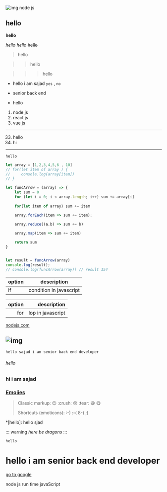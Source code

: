 ![img node js](https://www.mindinventory.com/blog/wp-content/uploads/2022/10/nodejs-8.jpeg)


**hello**
---
__hello__

*hello*
_hello_
~~hello~~

>hello

>>hello

>>>hello

+ hello i am sajad `yes` , `no`
- senior back end
+ hello

1. node js 
2. react js 
3. vue js 

---

33. hello
1. hi

***

`hello`

```javascript
let array = [1,2,3,4,5,6 , 10]
// for(let item of array ) {
//     console.log(array[item])
// }

let funcArrow = (array) => {
    let sum = 0
    for (let i = 0; i < array.length; i++) sum += array[i]
    
    for(let item of array) sum += item

    array.forEach(item => sum += item);

    array.reduce((a,b) => sum += b)
    
    array.map(item => sum += item)

    return sum
}


let result = funcArrow(array)
console.log(result);
// console.log(funcArrow(array)) // result 154

```

| option | description |
| -------- | ------- |
| if | condition in javascript |

| option | description |
| --------: | -------: |
| for | lop in javascript |


[nodejs.com](https://node.com)

![img](https://nodejs.com)
---


`hello sajad i am senior back end developer`
###### hello
### hi i am sajad
### [Emojies](https://github.com/markdown-it/markdown-it-emoji)

> Classic markup: :wink: :crush: :cry: :tear: :laughing: :yum:
>
> Shortcuts (emoticons): :-) :-( 8-) ;)


*[hello]: hello sjad

::: warning
*here be dragons*
:::

`hello`

<h1> hello i am senior back end developer</h1>
<a href="www.google.com">go to google</a>
<p>node js run time javaScript</p>
